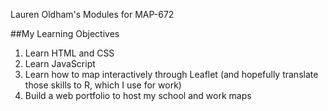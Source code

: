 Lauren Oldham's Modules for MAP-672

##My Learning Objectives

1. Learn HTML and CSS
2. Learn JavaScript
3. Learn how to map interactively through Leaflet (and hopefully translate those skills to R, which I use for work)
4. Build a web portfolio to host my school and work maps